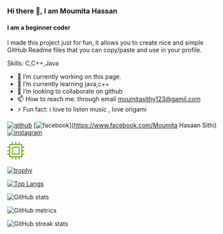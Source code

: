 ### Hi there 👋, I am Moumita Hassan
#### I am a beginner coder
I made this project just for fun, it allows you to create nice and simple GitHub Readme files that you can copy/paste and use in your profile.

Skills: C,C++,Java

- 🔭 I’m currently working on this page. 
- 🌱 I’m currently learning java,c++ 
- 👯 I’m looking to collaborate on github 
- 📫 How to reach me: through email moumitasithy123@gamil.com 
- ⚡ Fun fact: i love to listen music , love origami 


[<img src='https://cdn.jsdelivr.net/npm/simple-icons@3.0.1/icons/github.svg' alt='github' height='40'>](https://github.com/moumitasithy)  [<img src='https://cdn.jsdelivr.net/npm/simple-icons@3.0.1/icons/facebook.svg' alt='facebook' height='40'>](https://www.facebook.com/Moumita Hasaan Sithi)  [<img src='https://cdn.jsdelivr.net/npm/simple-icons@3.0.1/icons/instagram.svg' alt='instagram' height='40'>](https://www.instagram.com/sithi.moumita/)  

<a href='https://docs.github.com/en/developers'><img src='https://raw.githubusercontent.com/acervenky/animated-github-badges/master/assets/devbadge.gif' width='40' height='40'></a> 

[![trophy](https://github-profile-trophy.vercel.app/?username=moumitasithy)](https://github.com/ryo-ma/github-profile-trophy)

[![Top Langs](https://github-readme-stats.vercel.app/api/top-langs/?username=moumitasithy)](https://github.com/anuraghazra/github-readme-stats)

![GitHub stats](https://github-readme-stats.vercel.app/api?username=moumitasithy&show_icons=true)  

![GitHub metrics](https://metrics.lecoq.io/moumitasithy)  

![GitHub streak stats](https://streak-stats.demolab.com/?user=moumitasithy)  

